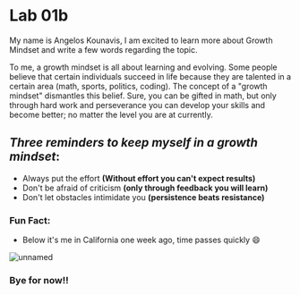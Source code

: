 # Lab 01b
My name is Angelos Kounavis, I am excited to learn more about Growth Mindset and write a few words regarding the topic.

To me, a growth mindset is all about learning and evolving. Some people believe that certain individuals succeed in life because they are talented in a certain area (math, sports, politics, coding). The concept of a "growth mindset" dismantles this belief. Sure, you can be gifted in math, but only through hard work and perseverance you can develop your skills and become better; no matter the level you are at currently.
 
 ## *Three reminders to keep myself in a growth mindset*:

* Always put the effort **(Without effort you can't expect results)**
* Don't be afraid of criticism **(only through feedback you will learn)**
* Don't let obstacles intimidate you **(persistence beats resistance)**

### Fun Fact:
* Below it's me in California one week ago, time passes quickly :smile:

![unnamed](https://user-images.githubusercontent.com/113934137/191134763-36870847-f7c8-4cec-8c66-0d939f8ebc07.jpg)


### Bye for now!!

